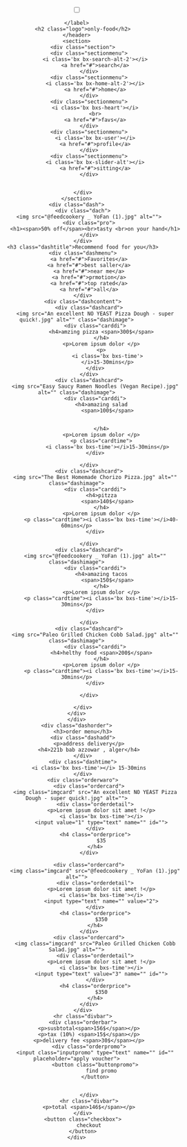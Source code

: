 

<!DOCTYPE html>
<html lang="en">

<head>
    <link rel="stylesheet" href="DFC.css">
    <link rel="preconnect" href="https://fonts.googleapis.com" />
    <link rel="preconnect" href="https://fonts.gstatic.com" crossorigin />
    <link href="r" el="stylesheet" />
    <link href="https://unpkg.com/boxicons@2.1.4/css/boxicons.min.css" rel="stylesheet" />
    <meta charset="UTF-8">
    <meta name="viewport" content="width=device-width, initial-scale=1.0">
    <title>Document</title>
</head>

<body>
    <header>
        <input type="checkbox" name="" id="">
        <label for="" class="label cart">
   <i class='bx bx-store' ></i> 

    </label>
        <h2 class="logo">only-food</h2>
    </header>
    <section>
        <div class="section">
            <div class="sectionmenu">
                <i class='bx bx-search-alt-2'></i>
                <a href="#">search</a>
            </div>
            <div class="sectionmenu">
                <i class='bx bx-home-alt-2'></i>
                <a href="#">home</a>
            </div>
            <div class="sectionmenu">
                <i class='bx bxs-heart'></i>
                <br>
                <a href="#">favs</a>
            </div>
            <div class="sectionmenu">
                <i class='bx bx-user'></i>
                <a href="#">profile</a>
            </div>
            <div class="sectionmenu">
                <i class='bx bx-slider-alt'></i>
                <a href="#">sitting</a>
            </div>


        </div>
    </section>
    <div class="dash">
        <div class="dach">
            <img src="@feedcookery _ YoFan (1).jpg" alt="">
            <div class="pro">
                <h1><span>50% off</span><br>tasty <br>on your hand</h1>
            </div>
        </div>
        <h3 class="dashtitle">Recommend food for you</h3>
        <div class="dashmenu">
            <a href="#">Favorites</a>
            <a href="#">best saller</a>
            <a href="#">near me</a>
            <a href="#">prmotion</a>
            <a href="#">top rated</a>
            <a href="#">all</a>
        </div>
        <div class="dashcontent">
            <div class="dashcard">
                <img src="An excellent NO YEAST Pizza Dough - super quick!.jpg" alt="" class="dashimage">
                <div class="carddi">
                    <h4>amzing pizza <span>300$</span>
                    </h4>
                    <p>Lorem ipsum dolor </p>
                    <p>
                        <i class='bx bxs-time'>
                        </i>15-30mins</p>
                </div>
            </div>
            <div class="dashcard">
                <img src="Easy Saucy Ramen Noodles (Vegan Recipe).jpg" alt="" class="dashimage">
                <div class="carddi">
                    <h4>amazing salad
                        <span>100$</span>


                    </h4>
                    <p>Lorem ipsum dolor </p>
                    <p class="cardtime">
                        <i class='bx bxs-time'></i>15-30mins</p>
                </div>

            </div>
            <div class="dashcard">
                <img src="The Best Homemade Chorizo Pizza.jpg" alt="" class="dashimage">
                <div class="carddi">
                    <h4>pitzza
                        <span>140$</span>
                    </h4>
                    <p>Lorem ipsum dolor </p>
                    <p class="cardtime"><i class='bx bxs-time'></i>40-60mins</p>
                </div>

            </div>
            <div class="dashcard">
                <img src="@feedcookery _ YoFan (1).jpg" alt="" class="dashimage">
                <div class="carddi">
                    <h4>amazing tacos
                        <span>150$</span>
                    </h4>
                    <p>Lorem ipsum dolor </p>
                    <p class="cardtime"><i class='bx bxs-time'></i>15-30mins</p>
                </div>

            </div>
            <div class="dashcard">
                <img src="Paleo Grilled Chicken Cobb Salad.jpg" alt="" class="dashimage">
                <div class="carddi">
                    <h4>helthy food <span>200$</span>
                    </h4>
                    <p>Lorem ipsum dolor </p>
                    <p class="cardtime"><i class='bx bxs-time'></i>15-30mins</p>
                </div>

            </div>

        </div>
    </div>
    </div>
    <div class="dashorder">
        <h3>order menu</h3>
        <div class="dashadd">
            <p>address delivery</p>
            <h4>221b bab azzowar , alger</h4>
        </div>
        <div class="dashtime">
            <i class='bx bxs-time'></i> 15-30mins
        </div>
        <div class="orderwaro">
            <div class="ordercard">
                <img class="imgcard" src="An excellent NO YEAST Pizza Dough - super quick!.jpg" alt="">
                <div class="orderdetail">
                    <p>Lorem ipsum dolor sit amet !</p>
                    <i class='bx bxs-time'></i>
                    <input value="1" type="text" name="" id="">
                </div>
                <h4 class="orderprice">
                    $35
                </h4>
            </div>

            <div class="ordercard">
                <img class="imgcard" src="@feedcookery _ YoFan (1).jpg" alt="">
                <div class="orderdetail">
                    <p>Lorem ipsum dolor sit amet !</p>
                    <i class='bx bxs-time'></i>
                    <input type="text" name="" value="2">
                </div>
                <h4 class="orderprice">
                    $350
                </h4>
            </div>
            <div class="ordercard">
                <img class="imgcard" src="Paleo Grilled Chicken Cobb Salad.jpg" alt="">
                <div class="orderdetail">
                    <p>Lorem ipsum dolor sit amet !</p>
                    <i class='bx bxs-time'></i>
                    <input type="text" value="3" name="" id="">
                </div>
                <h4 class="orderprice">
                    $350
                </h4>
            </div>
        </div>
        <hr class="divbar">
        <div class="orderbar">
            <p>susbtotal<span>156$</span></p>
            <p>tax (10%) <span>15$</span></p>
            <p>delivery fee <span>30$</span></p>
            <div class="orderpromo">
                <input class="inputpromo" type="text" name="" id="" placeholder="apply voucher">
                <button class="buttonpromo">
                    find promo
                </button>


            </div>
            <hr class="divbar">
            <p>total <span>146$</span></p>
        </div>
        <button class="checkbox">
            checkout
        </button>
    </div>

</body>

</html>
